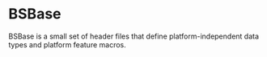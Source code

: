 # BSBase

BSBase is a small set of header files that define platform-independent data types and platform feature macros.
